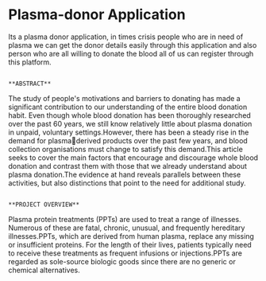 # Plasma-donor Application
Its a plasma donor application, in times crisis people who are in need of plasma we can get the donor details easily through this application and also person who are all willing to donate the blood all of us can register through this platform.

                                                                                                    **ABSTRACT**
The study of people's motivations and barriers to donating has made a significant contribution to our understanding of the entire blood donation habit. Even though whole blood donation has been thoroughly researched over the past 60 years, we still know relatively little about plasma donation in unpaid, voluntary settings.However, there has been a steady rise in the demand for plasmaderived products over the past few years, and blood collection organisations must change to satisfy this demand.This article seeks to cover the main factors that encourage and discourage whole blood donation and contrast them with those that we already understand about plasma donation.The evidence at hand reveals parallels between these activities, but also distinctions that point to the need for additional study.

                                                                                                **PROJECT OVERVIEW**
Plasma protein treatments (PPTs) are used to treat a range of illnesses. Numerous of these are fatal, chronic, unusual, and frequently hereditary illnesses.PPTs, which are derived from human plasma, replace any missing or insufficient proteins. For the length of their lives, patients typically need to receive these treatments as frequent infusions or injections.PPTs are regarded as sole-source biologic goods since there are no generic or chemical alternatives.
